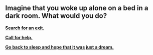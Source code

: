 ## Imagine that you woke up alone on a bed in a dark room. What would you do?  
**[Search for an exit.](scenarios/search-for-exit.md)**  

**[Call for help.](scenarios/call-for-help.md)**  

**[Go back to sleep and hope that it was just a dream.](scenarios/fake-sleep.md)**  